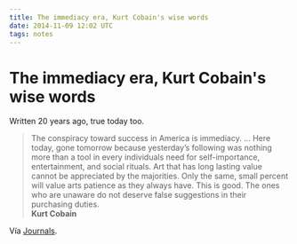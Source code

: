```yaml
---
title: The immediacy era, Kurt Cobain's wise words
date: 2014-11-09 12:02 UTC
tags: notes
---
```


# The immediacy era, Kurt Cobain's wise words

Written 20 years ago, true today too.

>The conspiracy toward success in America is immediacy. … Here today, gone tomorrow because yesterday’s following was nothing more than a tool in every individuals need for self-importance, entertainment, and social rituals. Art that has long lasting value cannot be appreciated by the majorities. Only the same, small percent will value arts patience as they always have. This is good. The ones who are unaware do not deserve false suggestions in their purchasing duties.   
**Kurt Cobain**

Vía [Journals](http://www.amazon.es/exec/obidos/ASIN/157322359X/braipick03-21).